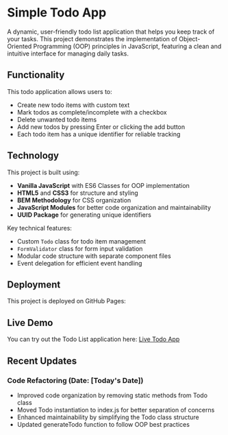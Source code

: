 # Simple Todo App

A dynamic, user-friendly todo list application that helps you keep track of your tasks. This project demonstrates the implementation of Object-Oriented Programming (OOP) principles in JavaScript, featuring a clean and intuitive interface for managing daily tasks.

## Functionality

This todo application allows users to:

- Create new todo items with custom text
- Mark todos as complete/incomplete with a checkbox
- Delete unwanted todo items
- Add new todos by pressing Enter or clicking the add button
- Each todo item has a unique identifier for reliable tracking

## Technology

This project is built using:

- **Vanilla JavaScript** with ES6 Classes for OOP implementation
- **HTML5** and **CSS3** for structure and styling
- **BEM Methodology** for CSS organization
- **JavaScript Modules** for better code organization and maintainability
- **UUID Package** for generating unique identifiers

Key technical features:

- Custom `Todo` class for todo item management
- `FormValidator` class for form input validation
- Modular code structure with separate component files
- Event delegation for efficient event handling

## Deployment

This project is deployed on GitHub Pages:

## Live Demo

You can try out the Todo List application here: [Live Todo App](https://ruthlessrebekah.github.io/se_project_todo-app/)

## Recent Updates

### Code Refactoring (Date: [Today's Date])

- Improved code organization by removing static methods from Todo class
- Moved Todo instantiation to index.js for better separation of concerns
- Enhanced maintainability by simplifying the Todo class structure
- Updated generateTodo function to follow OOP best practices
